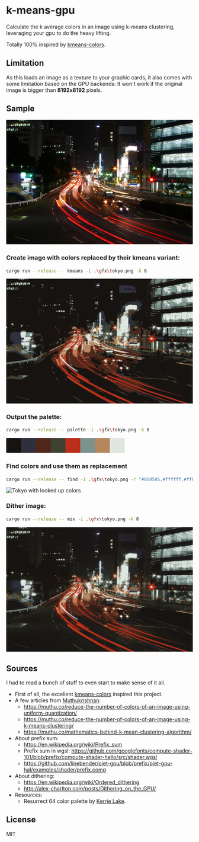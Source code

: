 # k-means-gpu

Calculate the k average colors in an image using k-means clustering, leveraging your gpu to do the heavy lifting.

Totally 100% inspired by [kmeans-colors](https://github.com/okaneco/kmeans-colors).

## Limitation

As this loads an image as a texture to your graphic cards, it also comes with some limitation based on the GPU backends: It won't work if the original image is bigger than **8192x8192** pixels.

## Sample

![Tokyo](gfx/tokyo.png)

### Create image with colors replaced by their kmeans variant:

```sh
cargo run --release -- kmeans -i .\gfx\tokyo.png -k 8
```

![Tokyo with k=8](gfx/tokyo-kmeans-lab-k8.png)

### Output the palette:

```sh
cargo run --release -- palette -i .\gfx\tokyo.png -k 8
```

![Tokyo palette with k=8](gfx/tokyo-palette-lab-k8.png)

### Find colors and use them as replacement

```sh
cargo run --release -- find -i .\gfx\tokyo.png -r "#050505,#ffffff,#ff0000"
```

![Tokyo with looked up colors](gfx/tokyo-find-lab-dark-white-red.png)

### Dither image:

```sh
cargo run --release -- mix -i .\gfx\tokyo.png -k 8
```

![Tokyo dithered with k=8](gfx/tokyo-mix-dither-lab-k8.png)

## Sources

I had to read a bunch of stuff to even start to make sense of it all.
* First of all, the excellent [kmeans-colors](https://github.com/okaneco/kmeans-colors) inspired this project.
* A few articles from [Muthukrishnan](https://muthu.co/):
  + https://muthu.co/reduce-the-number-of-colors-of-an-image-using-uniform-quantization/
  + https://muthu.co/reduce-the-number-of-colors-of-an-image-using-k-means-clustering/
  + https://muthu.co/mathematics-behind-k-mean-clustering-algorithm/
* About prefix sum:
  + https://en.wikipedia.org/wiki/Prefix_sum
  + Prefix sum in wgsl: https://github.com/googlefonts/compute-shader-101/blob/prefix/compute-shader-hello/src/shader.wgsl
  + https://github.com/linebender/piet-gpu/blob/prefix/piet-gpu-hal/examples/shader/prefix.comp
* About dithering:
  + https://en.wikipedia.org/wiki/Ordered_dithering
  + http://alex-charlton.com/posts/Dithering_on_the_GPU/
* Resources:
  + Resurrect 64 color palette by [Kerrie Lake](https://lospec.com/kerrielake).

## License

MIT

